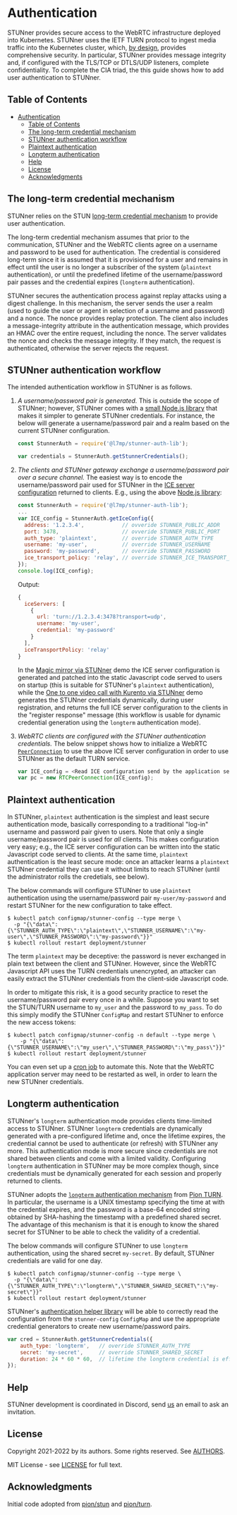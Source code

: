 # Authentication

STUNner provides secure access to the WebRTC infrastructure deployed into Kubernetes. STUNner uses
the IETF TURN protocol to ingest media traffic into the Kubernetes cluster, which, [by
design](https://datatracker.ietf.org/doc/html/rfc5766#section-17), provides comprehensive
security. In particular, STUNner provides message integrity and, if configured with the TLS/TCP or
DTLS/UDP listeners, complete confidentiality. To complete the CIA triad, the this guide shows how
to add user authentication to STUNner.

## Table of Contents
- [Authentication](#authentication)
  - [Table of Contents](#table-of-contents)
  - [The long-term credential mechanism](#the-long-term-credential-mechanism)
  - [STUNner authentication workflow](#stunner-authentication-workflow)
  - [Plaintext authentication](#plaintext-authentication)
  - [Longterm authentication](#longterm-authentication)
  - [Help](#help)
  - [License](#license)
  - [Acknowledgments](#acknowledgments)

## The long-term credential mechanism

STUNner relies on the STUN [long-term credential
mechanism](https://www.rfc-editor.org/rfc/rfc8489.html#page-26) to provide user authentication.

The long-term credential mechanism assumes that prior to the communication, STUNner and the WebRTC
clients agree on a username and password to be used for authentication.  The credential is
considered long-term since it is assumed that it is provisioned for a user and remains in effect
until the user is no longer a subscriber of the system (`plaintext` authentication), or until the
predefined lifetime of the username/password pair passes and the credential expires (`longterm`
authentication).

STUNner secures the authentication process against replay attacks using a digest challenge.  In
this mechanism, the server sends the user a realm (used to guide the user or agent in selection of
a username and password) and a nonce.  The nonce provides replay protection.  The client also
includes a message-integrity attribute in the authentication message, which provides an HMAC over
the entire request, including the nonce.  The server validates the nonce and checks the message
integrity.  If they match, the request is authenticated, otherwise the server rejects the request.

## STUNner authentication workflow

The intended authentication workflow in STUNner is as follows.

1. *A username/password pair is generated.* This is outside the scope of STUNner; however, STUNner
   comes with a [small Node.js library](https://www.npmjs.com/package/@l7mp/stunner-auth-lib) that
   makes it simpler to generate STUNner credentials. For instance, the below will generate a
   username/password pair and a realm based on the current STUNner configuration.
   ```javascript
   const StunnerAuth = require('@l7mp/stunner-auth-lib');

   var credentials = StunnerAuth.getStunnerCredentials();
   ```
2. *The clients and STUNner gateway exchange a username/password pair over a secure channel.* The
   easiest way is to encode the username/password pair used for STUNner in the [ICE
   server configuration](https://developer.mozilla.org/en-US/docs/Web/API/RTCIceServer) returned to
   clients. E.g., using the above [Node.js
   library](https://www.npmjs.com/package/@l7mp/stunner-auth-lib):
   ```javascript
   const StunnerAuth = require('@l7mp/stunner-auth-lib');
   ...
   var ICE_config = StunnerAuth.getIceConfig({
     address: '1.2.3.4',            // ovveride STUNNER_PUBLIC_ADDR
     port: 3478,                    // ovveride STUNNER_PUBLIC_PORT
     auth_type: 'plaintext',        // override STUNNER_AUTH_TYPE
     username: 'my-user',           // override STUNNER_USERNAME
     password: 'my-password',       // override STUNNER_PASSWORD
     ice_transport_policy: 'relay', // override STUNNER_ICE_TRANSPORT_POLICY
   });
   console.log(ICE_config);
   ```
   Output:
   ```javascript
   {
     iceServers: [
       {
         url: 'turn://1.2.3.4:3478?transport=udp',
         username: 'my-user',
         credential: 'my-password'
       }
     ],
     iceTransportPolicy: 'relay'
   }
   ```

   In the [Magic mirror via STUNner](../examples/kurento-magic-mirror/README.md) demo the ICE server
   configuration is generated and patched into the static Javascript code served to users on
   startup (this is suitable for STUNner's `plaintext` authentication), while the [One to one video
   call with Kurento via STUNner](examples/kurento-one2one-call) demo generates the STUNner
   credentials dynamically, during user registration, and returns the full ICE server configuration
   to the clients in the "register response" message (this workflow is usable for dynamic
   credential generation using the `longterm` authentication mode).
3. *WebRTC clients are configured with the STUNner authentication credentials.* The below snippet
   shows how to initialize a WebRTC
   [`PeerConnection`](https://developer.mozilla.org/en-US/docs/Web/API/RTCPeerConnection/RTCPeerConnection)
   to use the above ICE server configuration in order to use STUNner as the default TURN service.
   ```javascript
   var ICE_config = <Read ICE configuration send by the application server>
   var pc = new RTCPeerConnection(ICE_config);
   ```

## Plaintext authentication

In STUNner, `plaintext` authentication is the simplest and least secure authentication mode,
basically corresponding to a traditional "log-in" username and password pair given to users. Note
that only a single username/password pair is used for *all* clients. This makes configuration very
easy; e.g., the ICE server configuration can be written into the static Javascript code served to
clients. At the same time, `plaintext` authentication is the least secure mode: once an attacker
learns a `plaintext` STUNner credential they can use it without limits to reach STUNner (until the
administrator rolls the credetials, see below).

The below commands will configure STUNner to use `plaintext` authentication using the
username/password pair `my-user/my-password` and restart STUNner for the new configuration to take
effect.

```console
$ kubectl patch configmap/stunner-config --type merge \
  -p "{\"data\":{\"STUNNER_AUTH_TYPE\":\"plaintext\",\"STUNNER_USERNAME\":\"my-user\",\"STUNNER_PASSWORD\":\"my-password\"}}"
$ kubectl rollout restart deployment/stunner
```

The term `plaintext` may be deceptive: the password is never exchanged in plain text between the
client and STUNner. However, since the WebRTC Javascript API uses the TURN credentials unencrypted,
an attacker can easily extract the STUNner credentials from the client-side Javascript code.

In order to mitigate this risk, it is a good security practice to reset the username/password pair
every once in a while.  Suppose you want to set the STUN/TURN username to `my_user` and the
password to `my_pass`. To do this simply modify the STUNner `ConfigMap` and restart STUNner to
enforce the new access tokens:

```console
$ kubectl patch configmap/stunner-config -n default --type merge \
    -p "{\"data\":{\"STUNNER_USERNAME\":\"my_user\",\"STUNNER_PASSWORD\":\"my_pass\"}}"
$ kubectl rollout restart deployment/stunner
```

You can even set up a [cron
job](https://kubernetes.io/docs/concepts/workloads/controllers/cron-jobs) to automate this. Note
that the WebRTC application server may need to be restarted as well, in order to learn the new
STUNner credentials.

## Longterm authentication

STUNner's `longterm` authentication mode provides clients time-limited access to STUNner.  STUNner
`longterm` credentials are dynamically generated with a pre-configured lifetime and, once the
lifetime expires, the credential cannot be used to authenticate (or refresh) with STUNner any
more. This authentication mode is more secure since credentials are not shared between clients and
come with a limited validity. Configuring `longterm` authentication in STUNner may be more complex
though, since credentials must be dynamically generated for each session and properly
returned to clients.

STUNner adopts the [`longterm` authentication
mechanism](https://pkg.go.dev/github.com/pion/turn/v2#GenerateLongTermCredentials) from [Pion
TURN](https://pkg.go.dev/github.com/pion/turn/v2). In particular, the username is a UNIX timestamp
specifying the time at with the credential expires, and the password is a base-64 encoded string
obtained by SHA-hashing the timestamp with a predefined shared secret. The advantage of this
mechanism is that it is enough to know the shared secret for STUNner to be able to check the
validity of a credential.

The below commands will configure STUNner to use `longterm` authentication, using the shared secret
`my-secret`. By default, STUNner credentials are valid for one day.

```console
$ kubectl patch configmap/stunner-config --type merge \
  -p "{\"data\":{\"STUNNER_AUTH_TYPE\":\"longterm\",\"STUNNER_SHARED_SECRET\":\"my-secret\"}}"
$ kubectl rollout restart deployment/stunner
```

STUNner's [authentication helper library](https://www.npmjs.com/package/@l7mp/stunner-auth-lib)
will be able to correctly read the configuration from the `stunner-config` `ConfigMap` and use the
appropriate credential generators to create new username/password pairs.
```javascript
var cred = StunnerAuth.getStunnerCredentials({
    auth_type: 'longterm',   // override STUNNER_AUTH_TYPE
    secret: 'my-secret',     // override STUNNER_SHARED_SECRET
    duration: 24 * 60 * 60,  // lifetime the longterm credential is effective
});
```

## Help

STUNner development is coordinated in Discord, send [us](../AUTHORS) an email to ask an invitation.

## License

Copyright 2021-2022 by its authors. Some rights reserved. See [AUTHORS](../AUTHORS).

MIT License - see [LICENSE](../LICENSE) for full text.

## Acknowledgments

Initial code adopted from [pion/stun](https://github.com/pion/stun) and
[pion/turn](https://github.com/pion/turn).
